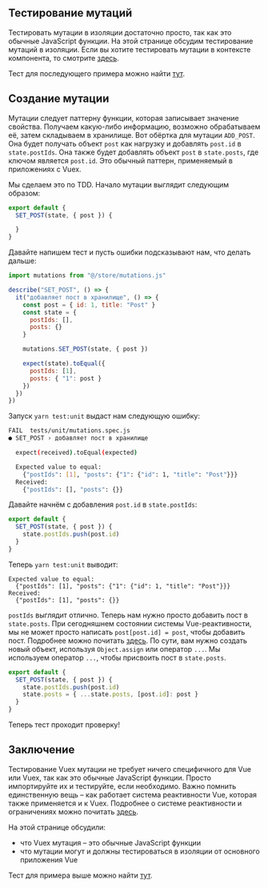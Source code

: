## Тестирование мутаций

Тестировать мутации в изоляции достаточно просто, так как это обычные JavaScript функции. На этой странице обсудим тестирование мутаций в изоляции. Если вы хотите тестировать мутации в контексте компонента, то смотрите [здесь](https://lmiller1990.github.io/vue-testing-handbook/ru/vuex-in-components-mutations-and-actions.html).

Тест для последующего примера можно найти [тут](https://github.com/lmiller1990/vue-testing-handbook/blob/master/demo-app/tests/unit/mutations.spec.js).

## Создание мутации

Мутации следует паттерну функции, которая записывает значение свойства. Получаем какую-либо информацию, возможно обрабатываем её, затем складываем в хранилище. Вот обёртка для мутации `ADD_POST`. Она будет получать объект `post` как нагрузку и 
добавлять `post.id` в `state.postIds`. Она также будет добавлять объект `post` в `state.posts`, где ключом является `post.id`. Это обычный паттерн, применяемый в приложениях с Vuex.

Мы сделаем это по TDD. Начало мутации выглядит следующим образом:

```js
export default {
  SET_POST(state, { post }) {

  }
}
```

Давайте напишем тест и пусть ошибки подсказывают нам, что делать дальше:

```js
import mutations from "@/store/mutations.js"

describe("SET_POST", () => {
  it("добавляет пост в хранилище", () => {
    const post = { id: 1, title: "Post" }
    const state = {
      postIds: [],
      posts: {}
    }

    mutations.SET_POST(state, { post })

    expect(state).toEqual({
      postIds: [1],
      posts: { "1": post }
    })
  })
})
```

Запуск `yarn test:unit` выдаст нам следующую ошибку:

```bash
FAIL  tests/unit/mutations.spec.js
● SET_POST › добавляет пост в хранилище

  expect(received).toEqual(expected)

  Expected value to equal:
    {"postIds": [1], "posts": {"1": {"id": 1, "title": "Post"}}}
  Received:
    {"postIds": [], "posts": {}}
```

Давайте начнём с добавления `post.id` в `state.postIds`:

```js
export default {
  SET_POST(state, { post }) {
    state.postIds.push(post.id)
  }
}
```

Теперь `yarn test:unit` выводит:

```
Expected value to equal:
  {"postIds": [1], "posts": {"1": {"id": 1, "title": "Post"}}}
Received:
  {"postIds": [1], "posts": {}}
```
`postIds` выглядит отлично. Теперь нам нужно просто добавить пост в `state.posts`. При сегодняшнем состоянии системы Vue-реактивности, мы не может просто написать `post[post.id] = post`, чтобы добавить пост. Подробнее можно почитать [здесь](https://ru.vuejs.org/v2/guide/reactivity.html#%D0%9E%D1%81%D0%BE%D0%B1%D0%B5%D0%BD%D0%BD%D0%BE%D1%81%D1%82%D0%B8-%D0%BE%D1%82%D1%81%D0%BB%D0%B5%D0%B6%D0%B8%D0%B2%D0%B0%D0%BD%D0%B8%D1%8F-%D0%B8%D0%B7%D0%BC%D0%B5%D0%BD%D0%B5%D0%BD%D0%B8%D0%B9). По сути, вам нужно создать новый объект, используя `Object.assign` или оператор `...`. Мы используем оператор `...`, чтобы присвоить пост в `state.posts`.

```js
export default {
  SET_POST(state, { post }) {
    state.postIds.push(post.id)
    state.posts = { ...state.posts, [post.id]: post }
  }
}
```

Теперь тест проходит проверку!

## Заключение

Тестирование Vuex мутации не требует ничего специфичного для Vue или Vuex, так как это обычные JavaScript функции. Просто импортируйте их и тестируйте, если необходимо. Важно помнить единственную вещь – как работает система реактивности Vue, которая также применяется и к Vuex. Подробнее о системе реактивности и ограничениях можно почитать [здесь](https://ru.vuejs.org/v2/guide/reactivity.html#%D0%9E%D1%81%D0%BE%D0%B1%D0%B5%D0%BD%D0%BD%D0%BE%D1%81%D1%82%D0%B8-%D0%BE%D1%82%D1%81%D0%BB%D0%B5%D0%B6%D0%B8%D0%B2%D0%B0%D0%BD%D0%B8%D1%8F-%D0%B8%D0%B7%D0%BC%D0%B5%D0%BD%D0%B5%D0%BD%D0%B8%D0%B9).

На этой странице обсудили:

- что Vuex мутация – это обычные JavaScript функции
- что мутации могут и должны тестироваться в изоляции от основного приложения Vue

Тест для примера выше можно найти [тут](https://github.com/lmiller1990/vue-testing-handbook/blob/master/demo-app/tests/unit/mutations.spec.js).
